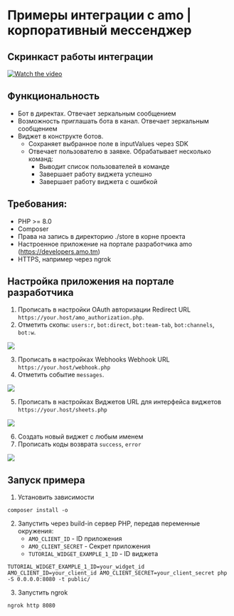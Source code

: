 # Примеры интеграции с amo | корпоративный мессенджер

## Скринкаст работы интеграции

[![Watch the video](https://img.youtube.com/vi/eIq_WRiYTIo/maxresdefault.jpg)](https://youtu.be/eIq_WRiYTIo)

## Функциональность

- Бот в директах. Отвечает зеркальным сообщением
- Возможность приглашать бота в канал. Отвечает зеркальным сообщением
- Виджет в конструкте ботов. 
  - Сохраняет выбранное поле в inputValues через SDK
  - Отвечает пользователю в заявке. Обрабатывает несколько команд:
    - Выводит список пользователей в команде
    - Завершает работу виджета успешно
    - Завершает работу виджета с ошибкой

## Требования:
   
- PHP >= 8.0
- Composer
- Права на запись в директорию ./store в корне проекта
- Настроенное приложение на портале разработчика amo (https://developers.amo.tm)
- HTTPS, например через ngrok

## Настройка приложения на портале разработчика

1. Прописать в настройки OAuth авторизации Redirect URL `https://your.host/amo_authorization.php`. 
2. Отметить скопы: `users:r`, `bot:direct`, `bot:team-tab`, `bot:channels`, `bot:w`.

![](.md/developers-oauth.png)

3. Прописать в настройках Webhooks Webhook URL `https://your.host/webhook.php`
4. Отметить событие `messages`.

![](.md/developers-webhooks.png)

5. Прописать в настройках Виджетов URL для интерфейса виджетов `https://your.host/sheets.php`

![](.md/developers-sheets.png)

6. Создать новый виджет с любым именем
7. Прописать коды возврата `success`, `error`

![](.md/developers-sheets-widget.png)

## Запуск примера

1. Установить зависимости

```shell
composer install -o
```

2. Запустить через build-in сервер PHP, передав переменные окружения:
   - `AMO_CLIENT_ID` - ID приложения
   - `AMO_CLIENT_SECRET` - Секрет приложения
   - `TUTORIAL_WIDGET_EXAMPLE_1_ID` - ID виджета

```shell
TUTORIAL_WIDGET_EXAMPLE_1_ID=your_widget_id AMO_CLIENT_ID=your_client_id AMO_CLIENT_SECRET=your_client_secret php -S 0.0.0.0:8080 -t public/
```

3. Запустить ngrok

```shell
ngrok http 8080
```